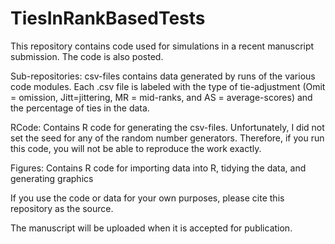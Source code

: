 # TiesInRankBasedTests

This repository contains code used for simulations in a recent manuscript submission. The code is also posted. 

Sub-repositories:
csv-files contains data generated by runs of the various code modules. Each .csv file is labeled with the type of tie-adjustment (Omit = omission, Jitt=jittering, MR = mid-ranks, and AS = average-scores) and the percentage of ties in the data.

RCode: Contains R code for generating  the csv-files. Unfortunately, I did not set the seed for any of the random number generators. Therefore, if you run this code, you will not be able to reproduce the work exactly. 

Figures: Contains R code for importing data into R, tidying the data, and generating graphics

If you use the code or data for your own purposes, please cite this repository as the source.

The manuscript will be uploaded when it is accepted for publication.
